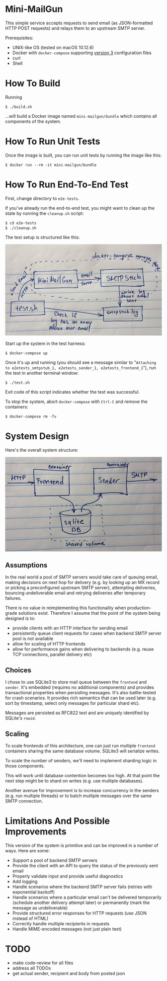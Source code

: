 # Mini-MailGun

This simple service accepts requests to send email (as JSON-formatted HTTP POST requests) and
relays them to an upstream SMTP server.

Prerequisites:
 * UNIX-like OS (tested on macOS 10.12.6)
 * Docker with `docker-compose` supporting
 [version 3](https://docs.docker.com/compose/compose-file/) configuration files
 * curl
 * Shell

# How To Build

Running

    $ ./build.sh

...will build a Docker image named `mini-mailgun/bundle` which contains all components of the
system.

# How To Run Unit Tests

Once the image is built, you can run unit tests by running the image like this:

    $ docker run --rm -it mini-mailgun/bundle

# How To Run End-To-End Test

First, change directory to `e2e-tests`.

If you've already run the end-to-end test, you might want to clean up the state by running the
`cleanup.sh` script:

    $ cd e2e-tests
    $ ./cleanup.sh

The test setup is structured like this:

![end-to-end test setup](images/e2e-test.jpg)

Start up the system in the test harness:

    $ docker-compose up

Once it's up and running (you should see a message similar to "`Attaching to e2etests_smtpstub_1,
e2etests_sender_1, e2etests_frontend_1`"), run the test in another terminal window:

    $ ./test.sh

Exit code of this script indicates whether the test was successful.

To stop the system, abort `docker-compose` with `Ctrl-C` and remove the containers:

    $ docker-compose rm -fv

# System Design

Here's the overall system structure:

![system structure](images/system-structure.jpg)

## Assumptions

In the real world a pool of SMTP servers would take care of queuing email, making decisions on next
hop for delivery (e.g. by looking up an MX record or picking a preconfigured upstream SMTP server),
attempting deliveries, bouncing undeliverable email and retrying deliveries after temporary
failures.

There is no value in reimplementing this functionality when production-grade solutions exist.
Therefore I assume that the point of the system being designed is to:
 * provide clients with an HTTP interface for sending email
 * persistently queue client requests for cases when backend SMTP server pool is not available
 * allow for scaling of HTTP frontends
 * allow for performance gains when delivering to backends (e.g. reuse TCP connections, parallel
 delivery etc)

## Choices

I chose to use SQLite3 to store mail queue between the `frontend` and `sender`. It's embedded
(requires no additional components) and provides transactional properties when persisting messages.
It's also battle-tested for crash scenarios. It provides rich semantics that can be used later
(e.g. sort by timestamp, select only messages for particular shard etc).

Messages are persisted as RFC822 text and are uniquely identified by SQLite's `rowid`.

## Scaling

To scale frontends of this architecture, one can just run multiple `frontend` containers sharing
the same database volume. SQLite3 will serialize writes.

To scale the number of senders, we'll need to implement sharding logic in those components.

This will work until database contention becomes too high. At that point the next step might be to
shard on writes (e.g. use multiple databases).

Another avenue for improvement is to increase concurrency in the senders (e.g. run multiple
threads) or to batch multiple messages over the same SMTP connection.

# Limitations And Possible Improvements

This version of the system is primitive and can be improved in a number of ways. Here are some:

 - Support a pool of backend SMTP servers
 - Provide the client with an API to query the status of the previously sent email
 - Properly validate input and provide useful diagnostics
 - Add logging
 - Handle scenarios where the backend SMTP server fails (retries with exponential backoff)
 - Handle scenarios where a particular email can't be delivered temporarily (schedule another
 delivery attempt later) or permanently (mark the message as undeliverable)
 - Provide structured error responses for HTTP requests (use JSON instead of HTML)
 - Correctly handle multiple recipients in requests
 - Handle MIME-encoded messages (not just plain text)

# TODO

- make code-review for all files
- address all TODOs
- get actual sender, recipient and body from posted json
